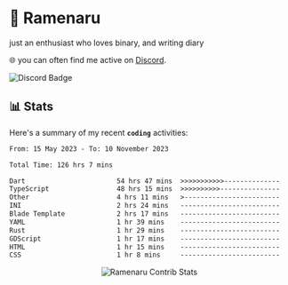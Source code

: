 # 🍜 Ramenaru
just an enthusiast who loves binary, and writing diary

🌐 you can often find me active on [Discord](https://discordapp.com/users/503291004200157185).

![Discord Badge](https://dcbadge.vercel.app/api/shield/503291004200157185)

## 📊 Stats

Here's a summary of my recent **`coding`** activities:

<!--START_SECTION:waka-->

```txt
From: 15 May 2023 - To: 10 November 2023

Total Time: 126 hrs 7 mins

Dart                       54 hrs 47 mins  >>>>>>>>>>>--------------   43.44 %
TypeScript                 48 hrs 15 mins  >>>>>>>>>>---------------   38.26 %
Other                      4 hrs 11 mins   >------------------------   03.32 %
INI                        2 hrs 24 mins   -------------------------   01.91 %
Blade Template             2 hrs 17 mins   -------------------------   01.82 %
YAML                       1 hr 39 mins    -------------------------   01.32 %
Rust                       1 hr 29 mins    -------------------------   01.19 %
GDScript                   1 hr 17 mins    -------------------------   01.02 %
HTML                       1 hr 15 mins    -------------------------   01.00 %
CSS                        1 hr 8 mins     -------------------------   00.90 %
```

<!--END_SECTION:waka-->

<div style="text-align: center;">
   <img align="center" src="https://github-readme-streak-stats.herokuapp.com/?user=Ramenaru&theme=dark&card_width=520" alt="Ramenaru Contrib Stats" />
</div>



